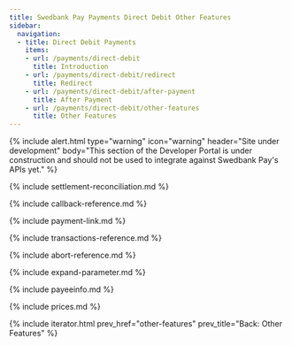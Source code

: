 ```yaml
---
title: Swedbank Pay Payments Direct Debit Other Features
sidebar:
  navigation:
  - title: Direct Debit Payments
    items:
    - url: /payments/direct-debit
      title: Introduction
    - url: /payments/direct-debit/redirect
      title: Redirect
    - url: /payments/direct-debit/after-payment
      title: After Payment
    - url: /payments/direct-debit/other-features
      title: Other Features
---
```


{% include alert.html type="warning"
                      icon="warning"
                      header="Site under development"
                      body="This section of the Developer Portal is under construction and should not be used to integrate against Swedbank Pay's APIs yet." %}

{% include settlement-reconciliation.md %}

{% include callback-reference.md %}

{% include payment-link.md %}

{% include transactions-reference.md %}

{% include abort-reference.md %}

{% include expand-parameter.md %}

{% include payeeinfo.md %}

{% include prices.md %}

{% include iterator.html
                         prev_href="other-features"
                         prev_title="Back: Other Features" %}
